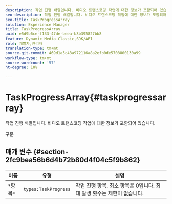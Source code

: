```yaml
---
description: 작업 진행 배열입니다. 비디오 트랜스코딩 작업에 대한 정보가 포함되어 있습니다.
seo-description: 작업 진행 배열입니다. 비디오 트랜스코딩 작업에 대한 정보가 포함되어 있습니다.
seo-title: TaskProgressArray
solution: Experience Manager
title: TaskProgressArray
uuid: e5d9b6ce-f133-47de-beea-b8b395827bb8
feature: Dynamic Media Classic,SDK/API
role: 개발자,관리자
translation-type: tm+mt
source-git-commit: 469d1a5c43a972116a8a2efb0de5708800130a99
workflow-type: tm+mt
source-wordcount: '57'
ht-degree: 10%

---
```



# TaskProgressArray{#taskprogressarray}

작업 진행 배열입니다. 비디오 트랜스코딩 작업에 대한 정보가 포함되어 있습니다.

구문

## 매개 변수 {#section-2fc9bea56b6d4b72b80d4f04c5f9b862}

| 이름 | 유형 | 설명 |
|---|---|---|
| `*`항목`*` | `types:TaskProgress` | 작업 진행 항목. 최소 항목은 0입니다. 최대 발생 횟수는 제한이 없습니다. |

